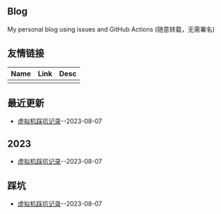 ## Blog
My personal blog using issues and GitHub Actions (随意转载，无需署名)

## 友情链接
<table>
<thead>
<tr>
<th>Name</th>
<th>Link</th>
<th>Desc</th>
</tr>
</thead>
<tbody>
<tr>
<td></td>
<td></td>
<td></td>
</tr>
</tbody>
</table>

## 最近更新
- [虚拟机踩坑记录](https://github.com/harahi/blog/issues/3)--2023-08-07
## 2023
- [虚拟机踩坑记录](https://github.com/harahi/blog/issues/3)--2023-08-07
## 踩坑
- [虚拟机踩坑记录](https://github.com/harahi/blog/issues/3)--2023-08-07
